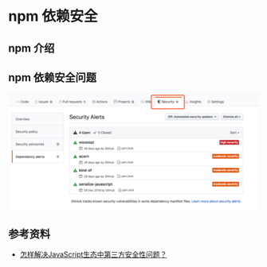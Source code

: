 # npm 依赖安全

## npm 介绍

## npm 依赖安全问题

![npm-security](../../.vuepress/public/images/2020-05-01-14-48-00-npm-security-1.png)

## 参考资料

- [怎样解决JavaScript生态中第三方安全性问题？](https://mp.weixin.qq.com/s/4VjxLQQB5QeYZyqlxAqvVw)